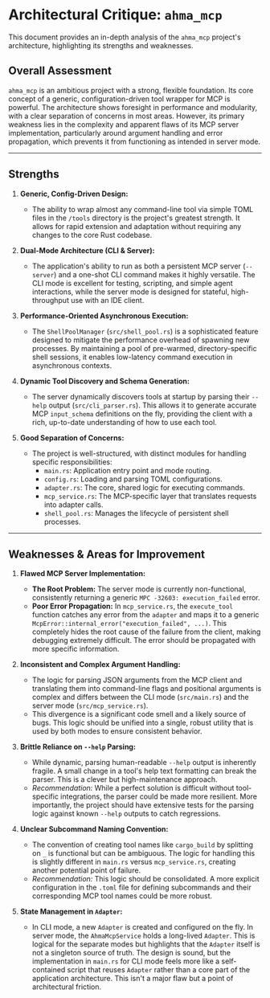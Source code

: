 # Architectural Critique: `ahma_mcp`

This document provides an in-depth analysis of the `ahma_mcp` project's architecture, highlighting its strengths and weaknesses.

## Overall Assessment

`ahma_mcp` is an ambitious project with a strong, flexible foundation. Its core concept of a generic, configuration-driven tool wrapper for MCP is powerful. The architecture shows foresight in performance and modularity, with a clear separation of concerns in most areas. However, its primary weakness lies in the complexity and apparent flaws of its MCP server implementation, particularly around argument handling and error propagation, which prevents it from functioning as intended in server mode.

---

## Strengths

1.  **Generic, Config-Driven Design:**

    - The ability to wrap almost any command-line tool via simple TOML files in the `/tools` directory is the project's greatest strength. It allows for rapid extension and adaptation without requiring any changes to the core Rust codebase.

2.  **Dual-Mode Architecture (CLI & Server):**

    - The application's ability to run as both a persistent MCP server (`--server`) and a one-shot CLI command makes it highly versatile. The CLI mode is excellent for testing, scripting, and simple agent interactions, while the server mode is designed for stateful, high-throughput use with an IDE client.

3.  **Performance-Oriented Asynchronous Execution:**

    - The `ShellPoolManager` (`src/shell_pool.rs`) is a sophisticated feature designed to mitigate the performance overhead of spawning new processes. By maintaining a pool of pre-warmed, directory-specific shell sessions, it enables low-latency command execution in asynchronous contexts.

4.  **Dynamic Tool Discovery and Schema Generation:**

    - The server dynamically discovers tools at startup by parsing their `--help` output (`src/cli_parser.rs`). This allows it to generate accurate MCP `input_schema` definitions on the fly, providing the client with a rich, up-to-date understanding of how to use each tool.

5.  **Good Separation of Concerns:**
    - The project is well-structured, with distinct modules for handling specific responsibilities:
      - `main.rs`: Application entry point and mode routing.
      - `config.rs`: Loading and parsing TOML configurations.
      - `adapter.rs`: The core, shared logic for executing commands.
      - `mcp_service.rs`: The MCP-specific layer that translates requests into adapter calls.
      - `shell_pool.rs`: Manages the lifecycle of persistent shell processes.

---

## Weaknesses & Areas for Improvement

1.  **Flawed MCP Server Implementation:**

    - **The Root Problem:** The server mode is currently non-functional, consistently returning a generic `MPC -32603: execution_failed` error.
    - **Poor Error Propagation:** In `mcp_service.rs`, the `execute_tool` function catches any error from the `adapter` and maps it to a generic `McpError::internal_error("execution_failed", ...)`. This completely hides the root cause of the failure from the client, making debugging extremely difficult. The error should be propagated with more specific information.

2.  **Inconsistent and Complex Argument Handling:**

    - The logic for parsing JSON arguments from the MCP client and translating them into command-line flags and positional arguments is complex and differs between the CLI mode (`src/main.rs`) and the server mode (`src/mcp_service.rs`).
    - This divergence is a significant code smell and a likely source of bugs. This logic should be unified into a single, robust utility that is used by both modes to ensure consistent behavior.

3.  **Brittle Reliance on `--help` Parsing:**

    - While dynamic, parsing human-readable `--help` output is inherently fragile. A small change in a tool's help text formatting can break the parser. This is a clever but high-maintenance approach.
    - _Recommendation:_ While a perfect solution is difficult without tool-specific integrations, the parser could be made more resilient. More importantly, the project should have extensive tests for the parsing logic against known `--help` outputs to catch regressions.

4.  **Unclear Subcommand Naming Convention:**

    - The convention of creating tool names like `cargo_build` by splitting on `_` is functional but can be ambiguous. The logic for handling this is slightly different in `main.rs` versus `mcp_service.rs`, creating another potential point of failure.
    - _Recommendation:_ This logic should be consolidated. A more explicit configuration in the `.toml` file for defining subcommands and their corresponding MCP tool names could be more robust.

5.  **State Management in `Adapter`:**
    - In CLI mode, a new `Adapter` is created and configured on the fly. In server mode, the `AhmaMcpService` holds a long-lived `Adapter`. This is logical for the separate modes but highlights that the `Adapter` itself is not a singleton source of truth. The design is sound, but the implementation in `main.rs` for CLI mode feels more like a self-contained script that reuses `Adapter` rather than a core part of the application architecture. This isn't a major flaw but a point of architectural friction.
